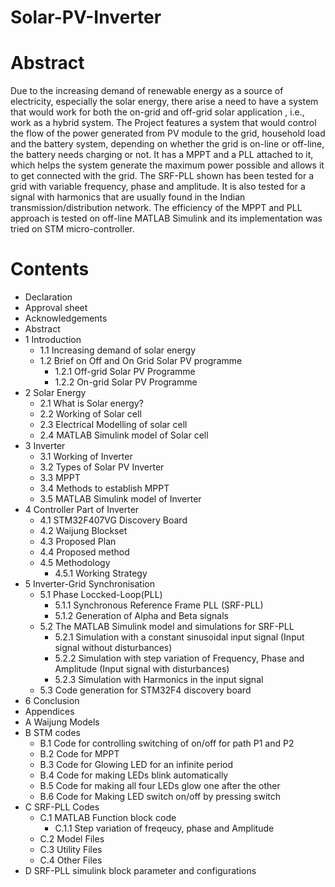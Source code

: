 # Solar-PV-Inverter

# Abstract

Due to the increasing demand of renewable energy as a source of electricity, especially the solar energy, there arise a need to have a system that would work for both the on-grid and off-grid solar application , i.e., work as a hybrid system. The Project features a system that would control the flow of the power generated from PV module to the grid, household load and the battery system, depending on whether the grid is on-line or off-line, the battery needs charging or not. It has a MPPT and a PLL attached to it, which helps the system generate the maximum power possible and allows it to get connected with the grid. The SRF-PLL shown has been tested for a grid with variable frequency, phase and amplitude. It is also tested for a signal with harmonics that are usually found
in the Indian transmission/distribution network. The efficiency of the MPPT and PLL approach is tested on off-line MATLAB Simulink and its implementation was tried on STM micro-controller.


# Contents

- Declaration
- Approval sheet
- Acknowledgements
- Abstract
- 1 Introduction
  - 1.1 Increasing demand of solar energy
  - 1.2 Brief on Off and On Grid Solar PV programme
    - 1.2.1 Off-grid Solar PV Programme
    - 1.2.2 On-grid Solar PV Programme
- 2 Solar Energy
  - 2.1 What is Solar energy?
  - 2.2 Working of Solar cell
  - 2.3 Electrical Modelling of solar cell
  - 2.4 MATLAB Simulink model of Solar cell
- 3 Inverter
  - 3.1 Working of Inverter
  - 3.2 Types of Solar PV Inverter
  - 3.3 MPPT
  - 3.4 Methods to establish MPPT
  - 3.5 MATLAB Simulink model of Inverter
- 4 Controller Part of Inverter
  - 4.1 STM32F407VG Discovery Board
  - 4.2 Waijung Blockset
  - 4.3 Proposed Plan
  - 4.4 Proposed method
  - 4.5 Methodology
    - 4.5.1 Working Strategy
- 5 Inverter-Grid Synchronisation
  - 5.1 Phase Loccked-Loop(PLL)
    - 5.1.1 Synchronous Reference Frame PLL (SRF-PLL)
    - 5.1.2 Generation of Alpha and Beta signals
  - 5.2 The MATLAB Simulink model and simulations for SRF-PLL
    - 5.2.1 Simulation with a constant sinusoidal input signal (Input signal without disturbances)
    - 5.2.2 Simulation with step variation of Frequency, Phase and Amplitude (Input signal with disturbances)
    - 5.2.3 Simulation with Harmonics in the input signal
  - 5.3 Code generation for STM32F4 discovery board
- 6 Conclusion
- Appendices
- A Waijung Models
- B STM codes
  - B.1 Code for controlling switching of on/off for path P1 and P2
  - B.2 Code for MPPT
  - B.3 Code for Glowing LED for an infinite period
  - B.4 Code for making LEDs blink automatically
  - B.5 Code for making all four LEDs glow one after the other
  - B.6 Code for Making LED switch on/off by pressing switch
- C SRF-PLL Codes
  - C.1 MATLAB Function block code
    - C.1.1 Step variation of freqeucy, phase and Amplitude
  - C.2 Model Files
  - C.3 Utility Files
  - C.4 Other Files
- D SRF-PLL simulink block parameter and configurations

